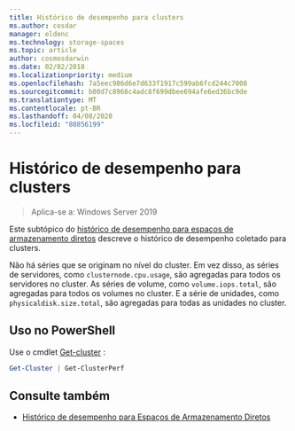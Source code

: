 ```yaml
---
title: Histórico de desempenho para clusters
ms.author: cosdar
manager: eldenc
ms.technology: storage-spaces
ms.topic: article
author: cosmosdarwin
ms.date: 02/02/2018
ms.localizationpriority: medium
ms.openlocfilehash: 7a5eec986d6e7d633f1917c599ab6fcd244c7008
ms.sourcegitcommit: b00d7c8968c4adc8f699dbee694afe6ed36bc9de
ms.translationtype: MT
ms.contentlocale: pt-BR
ms.lasthandoff: 04/08/2020
ms.locfileid: "80856199"
---
```

# <a name="performance-history-for-clusters"></a>Histórico de desempenho para clusters

> Aplica-se a: Windows Server 2019

Este subtópico do [histórico de desempenho para espaços de armazenamento diretos](performance-history.md) descreve o histórico de desempenho coletado para clusters.

Não há séries que se originam no nível do cluster. Em vez disso, as séries de servidores, como `clusternode.cpu.usage`, são agregadas para todos os servidores no cluster. As séries de volume, como `volume.iops.total`, são agregadas para todos os volumes no cluster. E a série de unidades, como `physicaldisk.size.total`, são agregadas para todas as unidades no cluster.

## <a name="usage-in-powershell"></a>Uso no PowerShell

Use o cmdlet [Get-cluster](https://docs.microsoft.com/powershell/module/failoverclusters/get-cluster) :

```PowerShell
Get-Cluster | Get-ClusterPerf
```

## <a name="see-also"></a>Consulte também

- [Histórico de desempenho para Espaços de Armazenamento Diretos](performance-history.md)
